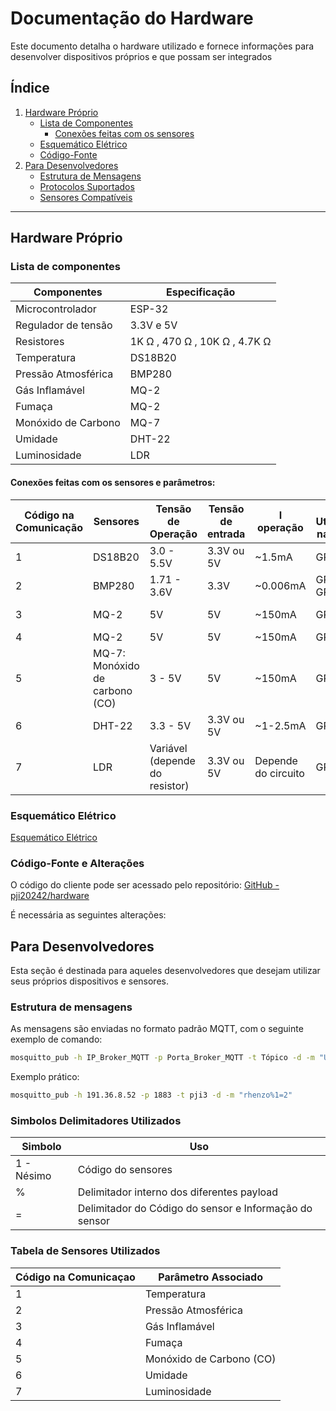 # **Documentação do Hardware**
Este documento detalha o hardware utilizado e fornece informações para desenvolver dispositivos próprios e que possam ser integrados 

## **Índice**

1. [Hardware Próprio](#hardware-próprio)
   - [Lista de Componentes](#lista-de-componentes)
        - [Conexões feitas com os sensores](#conexões-feitas-com-os-sensores-e-parâmetros)
   - [Esquemático Elétrico](#esquemático-elétrico)
   - [Código-Fonte](#código-fonte)
2. [Para Desenvolvedores](#para-desenvolvedores)
   - [Estrutura de Mensagens](#estrutura-de-mensagens)
   - [Protocolos Suportados](#protocolos-suportados)
   - [Sensores Compatíveis](#sensores-compatíveis)

---
## **Hardware Próprio**

### **Lista de componentes**
|**Componentes**|**Especificação**|
| ------------------- | ----------------- |
| Microcontrolador    | ESP-32            |
| Regulador de tensão | 3.3V e 5V         |
| Resistores          | 1K Ω , 470 Ω , 10K Ω    , 4.7K Ω           |
|Temperatura|DS18B20|
|Pressão Atmosférica|BMP280|
|Gás Inflamável|MQ-2|
|Fumaça|MQ-2|
|Monóxido de Carbono|MQ-7|
|Umidade|DHT-22|
|Luminosidade|LDR|

#### **Conexões feitas com os sensores e parâmetros:** 



| Código na Comunicação | Sensores | Tensão de Operação | Tensão de entrada | I operação | Pinos Utilizados na ESP32             | Protocolo de Comunicação Serial | Parâmetro Medido |
|----------|----------|------------|-----------|------------|--------------------------------------|---------------------------------| --------------------------------|
| 1 | DS18B20  | 3.0 - 5.5V | 3.3V ou 5V | ~1.5mA    | GPIO4 | OneWire pin D04                         | Temperatura	 |
| 2 | BMP280   | 1.71 - 3.6V | 3.3V      | ~0.006mA  | GPIO21 e GPIO22 | I2C - pin D21                          | Pressão Atmosférica	 |
| 3 | MQ-2     | 5V         | 5V        | ~150mA    | GPIO5 | Analógico                       | Gás Inflamável |
| 4 | MQ-2     | 5V         | 5V        | ~150mA    | GPIO5 | Analógico                       | Fumaça	 |
| 5 | MQ-7: Monóxido de carbono (CO)     | 3 - 5V         | 5V        | ~150mA    | GPIO18 | Analógico                       | Monóxido de Carbono (CO) |
| 6 | DHT-22   | 3.3 - 5V   | 3.3V ou 5V | ~1-2.5mA  | GPIO13   | Digital pin - D13                        | Umidade |
| 7 | LDR      | Variável (depende do resistor) | 3.3V ou 5V | Depende do circuito | GPIO35 | Analógico                   | Luminosidade |




### **Esquemático Elétrico**
[Esquemático Elétrico](https://raw.githubusercontent.com/pji20242/hardware/refs/heads/main/imagens/esquematico_bb.png)

### **Código-Fonte e Alterações**
O código do cliente pode ser acessado pelo repositório: [GitHub - pji20242/hardware](https://github.com/pji20242/hardware/tree/main/cliente/src)

É necessária as seguintes alterações:


## **Para Desenvolvedores**
Esta seção é destinada para aqueles desenvolvedores que desejam utilizar seus próprios dispositivos e sensores.

### **Estrutura de mensagens**
As mensagens são enviadas no formato padrão MQTT, com o seguinte exemplo de comando:
```bash
mosquitto_pub -h IP_Broker_MQTT -p Porta_Broker_MQTT -t Tópico -d -m "UUID%1=<valor1>%2=<valor2>%3=<valor3>"
```
Exemplo prático:
```bash
mosquitto_pub -h 191.36.8.52 -p 1883 -t pji3 -d -m "rhenzo%1=2"
```


### **Simbolos Delimitadores Utilizados**
| **Simbolo** | **Uso** |
| ----------- | ------- |
| 1 - Nésimo | Código do sensores |
| % | Delimitador interno dos diferentes payload |
| = | Delimitador do Código do sensor e Informação do sensor |

### **Tabela de Sensores Utilizados** 


| Código na Comunicaçao | Parâmetro Associado |
|----------|----------|
| 1 | Temperatura |
| 2 | Pressão Atmosférica |
| 3 | Gás Inflamável |
| 4 | Fumaça |
| 5 | Monóxido de Carbono (CO) |
| 6 | Umidade |
| 7 | Luminosidade |


